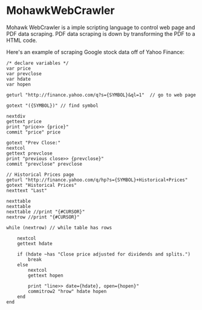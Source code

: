 # MohawkWebCrawler
Mohawk WebCrawler is a imple scripting language to control web page and PDF data scraping.  PDF data scraping is down by transforming the PDF to a HTML code.

Here's an example of scraping Google stock data off of Yahoo Finance:
	
	/* declare variables */
	var price
	var prevclose
	var hdate
	var hopen
	
	geturl "http://finance.yahoo.com/q?s={SYMBOL}&ql=1"  // go to web page
	
	gotext "({SYMBOL})" // find symbol
	
	nextdiv
	gettext price
	print "price>> {price}"
	commit "price" price
	
	gotext "Prev Close:"
	nextcol
	gettext prevclose
	print "previous close>> {prevclose}"
	commit "prevclose" prevclose
	
	// Historical Prices page 
	geturl "http://finance.yahoo.com/q/hp?s={SYMBOL}+Historical+Prices"
	gotext "Historical Prices"
	nexttext "Last"
	
	nexttable
	nexttable
	nexttable //print "{#CURSOR}"
	nextrow //print "{#CURSOR}"
	
	while (nextrow) // while table has rows
	
		nextcol
		gettext hdate
		
		if (hdate ~has "Close price adjusted for dividends and splits.")
			break
		else
			nextcol
			gettext hopen
		
			print "line>> date={hdate}, open={hopen}"
			commitrow2 "hrow" hdate hopen
		end
	end
